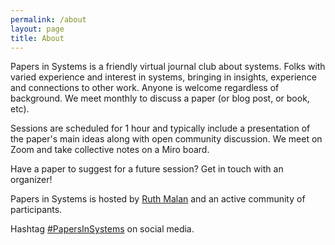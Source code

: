 ```yaml
---
permalink: /about
layout: page
title: About
---
```


Papers in Systems is a friendly virtual journal club about systems. Folks with varied experience and interest in systems, bringing in insights, experience and connections to other work. Anyone is welcome regardless of background. We meet monthly to discuss a paper (or blog post, or book, etc).

Sessions are scheduled for 1 hour and typically include a presentation of the paper's main ideas along with open community discussion. We meet on Zoom and take collective notes on a Miro board.

Have a paper to suggest for a future session? Get in touch with an organizer!

Papers in Systems is hosted by <a href="https://www.ruthmalan.com/">Ruth Malan</a> and an active community of participants.

Hashtag <a href="https://mastodon.social/tags/PapersInSystems">#PapersInSystems</a> on social media.
